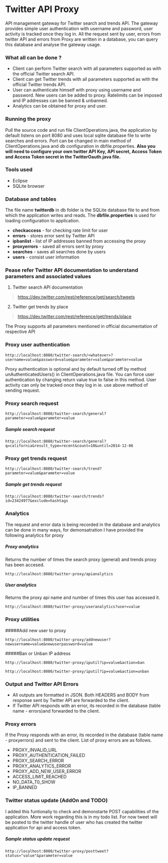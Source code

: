 # Twitter API Proxy
API management gateway for Twitter search and trends API. The gateway provides simple user authentication with username and password, user activity is tracked once they log in. All the request sent by user, errors from twitter API and errors from Proxy are written in a database, you can query this database and analyse the gateway usage.

### What all can be done ?
* Client can perform Twitter search with all parameters supported as with the official Twitter search API.
* Client can get Twitter trends with all parameters supported as with the official Twitter trends API.
* User can authenticate himself with proxy using username and password. New users can be added to proxy. Ratelimits can be imposed and IP addresses can be banned & unbanned.
* Analytics can be obtained for proxy and user.

### Running the proxy

Pull the source code and run file ClientOperations.java, the application by default listens on port 8080 and uses local sqlite database file to write searches and errors. Port can be changed in main method of ClientOperations.java and db configuration in dbfile.properties. **Also you will need to configure your own twitter API Key, API secret, Access Token and Access Token secret in the TwitterOauth.java file.**

### Tools used
- Eclipse
- SQLite browser

### Database and tables

The file name **twitterdb** in db folder is the SQLite database file to and from which the application writes and reads. The **dbfile.properties** is used for loading configuration to application.

- <b>checkaccess</b> - for checking rate limit for user
-  <b>errors</b> - stores error sent by Twitter API
- <b>ipbanlist</b> - list of IP addresses banned from accessing the proxy
- <b>proxyerrors</b> - saved all errors sent by proxy
- <b>searches</b> - saves all searches done by users
- <b>users</b> - consist user information

### Pease refer Twitter API documentation to understand parameters and associated values
1. Twitter search API documentation
>https://dev.twitter.com/rest/reference/get/search/tweets
2. Twitter get trends by place
>https://dev.twitter.com/rest/reference/get/trends/place

The Proxy supports all parameters mentioned in official documentation of respective API

### Proxy user authentication
```
http://localhost:8080/twitter-search/<whatever>?username=value&password=value&parameter=value&parameter=value
```
Proxy authentication  is optional and by default turned off by method unAuthenticatedUsers() in ClientOperations.java file. You can force user authentication by changing return value true to false in this method. User activity can only be tracked once they log in ie. use above method of sending request.

### Proxy search request
```
http://localhost:8080/twitter-search/general?parameter=value&parameter=value 
```
##### Sample search request

```
http://localhost:8080/twitter-search/general?q=california&result_type=recent&count=10&until=2014-12-06
```
### Proxy get trends request
```
http://localhost:8080/twitter-search/trend?parameter=value&parameter=value 
```
##### Sample get trends request
```
http://localhost:8080/twitter-search/trends?id=23424977&exclude=hashtags
```
### Analytics
The request and error data is being recorded in the database and analytics can be done in many ways, for demonsatration I have provided the following analytics for proxy

##### Proxy analytics
Returns the number of times the search proxy (general) and trends proxy has been accesed.
```
http://localhost:8080/twitter-proxy/apianalytics
```
##### User analytics
Returns the proxy api name and number of times this user has accessed it.
```
http://localhost:8080/twitter-proxy/useranalytics?user=value
```
### Proxy utilities

#####Add new user to proxy
```
http://localhost:8080/twitter-proxy/addnewuser?newusername=value&newuserpassword=value
```
#####Ban or Unban IP address
```
http://localhost:8080/twitter-proxy/iputil?ip=value&action=ban
```
```
http://localhost:8080/twitter-proxy/iputil?ip=value&action=unban
```
### Output and Twitter API Errors

- All outputs are formatted in JSON. Both HEADERS and BODY from response sent by Twitter API are forwarded to the client.
- If Twitter API responds with an error, its recorded in the database (table name - errors)and forwarded to the client.

### Proxy errors
If the Proxy responds with an error, its recorded in the database (table name - proxyerrors) and sent to the client. List of proxy errors are as follows.

- PROXY_INVALID_URL
- PROXY_AUTHENTICATION_FAILED
- PROXY_SEARCH_ERROR
- PROXY_ANALYTICS_ERROR
- PROXY_ADD_NEW_USER_ERROR
- ACCESS_LIMIT_REACHED
- NO_DATA_T0_SHOW
- IP_BANNED

### Twitter status update (AddOn and TODO)
I added this funtionaliy to check and demonstarte POST capabilities of the application. More work regarding this is in my todo list. For now tweet will be posted to the twitter handle of user who has created the twitter application for api and access token.

##### Sample status update request
```
http://localhost:8080/twitter-proxy/posttweet?status="value"&parameter=value
```
